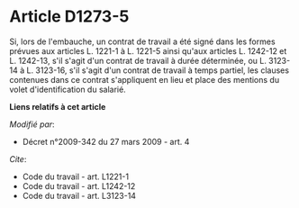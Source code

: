# Article D1273-5

Si, lors de l'embauche, un contrat de travail a été signé dans les formes prévues aux articles L. 1221-1 à L. 1221-5 ainsi
qu'aux articles L. 1242-12 et L. 1242-13, s'il s'agit d'un contrat de travail à durée déterminée, ou L. 3123-14 à L. 3123-16,
s'il s'agit d'un contrat de travail à temps partiel, les clauses contenues dans ce contrat s'appliquent en lieu et place des
mentions du volet d'identification du salarié.

**Liens relatifs à cet article**

_Modifié par_:

  - Décret n°2009-342 du 27 mars 2009 - art. 4

_Cite_:

  - Code du travail - art. L1221-1
  - Code du travail - art. L1242-12
  - Code du travail - art. L3123-14
